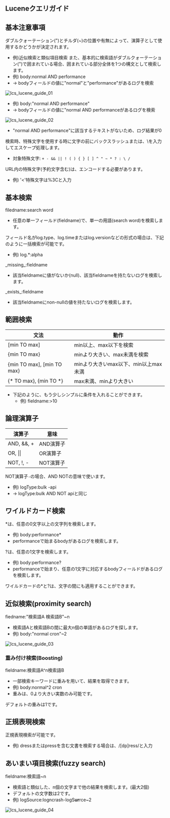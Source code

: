 ## Luceneクエリガイド

## 基本注意事項

ダブルクォーテーション(")とチルダ(~)の位置や有無によって、演算子として使用するかどうかが決定されます。
* 例)近似検索と類似項目検索
また、基本的に検索語がダブルクォーテーション(")で囲まれている場合、囲まれている部分全体を1つの構文として検索します。
* 例) body:normal AND performance
* → bodyフィールドの値に"normal"と"performance"があるログを検索

![lcs_lucene_guide_01](https://static.toastoven.net/prod_logncrash/lcs_lucene_guide_01.png)

* 例) body:"normal AND performance"
* → bodyフィールドの値に"normal AND performanceがあるログを検索

![lcs_lucene_guide_02](https://static.toastoven.net/prod_logncrash/lcs_lucene_guide_02.png)
* "normal AND performance"に該当するテキストがないため、ログ結果が0

検索時、特殊文字を使用する時に文字の前にバックスラッシュまたは、\を入力してエスケープ処理します。
* 対象特殊文字: ```+ - && || ! ( ) { } [ ] ^ " ~ * ? : \ /```

URL内の特殊文字(予約文字含む)は、エンコードする必要があります。
* 例) '<'特殊文字は%3Cと入力

## 基本検索

filedname:search word
* 任意の単一フィールド(fieldname)で、単一の用語(search word)を検索します。

フィールド名がlog.type、log.timeまたはlog.versionなどの形式の場合は、下記のように一括検索が可能です。
* 例) log.*:alpha

\_missing\_:fieldname
* 該当fieldnameに値がないか(null)、該当fieldnameを持たないログを検索します。

\_exists\_:fieldname
* 該当fieldnameにnon-nullの値を持たないログを検索します。

## 範囲検索

| 文法 | 動作 |
| --- | --- |
| [min TO max] | min以上、max以下を検索 |
| {min TO max} | minより大きい、max未満を検索 |
| {min TO max], [min TO max} | minより大きいmax以下、min以上max未満 |
| {* TO max}, {min TO *} | max未満、minより大きい |

* 下記のように、もう少しシンプルに条件を入れることができます。
    * 例) fieldname:>10

## 論理演算子

| 演算子 | 意味 |
| --- | --- |
| AND, &&, + | AND演算子 |
| OR\, \|\| | OR演算子 |
| NOT, !, - | NOT演算子 |

NOT演算子`-`の場合、AND NOTの意味で使います。
* 例) logType:bulk -api
* → logType:bulk AND NOT apiと同じ

## ワイルドカード検索

*は、任意の0文字以上の文字列を検索します。

* 例) body:performance*
* performanceで始まるbodyがあるログを検索します。

?は、任意の1文字を検索します。
* 例) body:performance?
* performanceで始まり、任意の1文字に対応するbodyフィールドがあるログを検索します。

ワイルドカードの*と?は、文字の間にも適用することができます。

## 近似検索(proximity search)

fiedname:"検索語A 検索語B"~n
* 検索語Aと検索語Bの間に最大n個の単語があるログを探します。
* 例) body:"normal cron"~2

![lcs_lucene_guide_03](https://static.toastoven.net/prod_logncrash/lcs_lucene_guide_03.png)

### 重み付け検索(Boosting)

fieldname:検索語A^n検索語B
* 一部検索キーワードに重みを用いて、結果を取得できます。
* 例) body:normal^2 cron
* 重みは、0より大きい実数のみ可能です。

デフォルトの重みは1です。

## 正規表現検索

正規表現検索が可能です。
* 例) dressまたはpressを含む文書を検索する場合は、/[dp]ress/と入力

## あいまい項目検索(fuzzy search)

fieldname:検索語~n
* 検索語と類似した、n個の文字まで他の結果を検索します。(最大2個)
* デフォルトの文字数は2です。
* 例) logSource:logncrash-logS**ur**rce~2

![lcs_lucene_guide_04](https://static.toastoven.net/prod_logncrash/lcs_lucene_guide_04.png)
